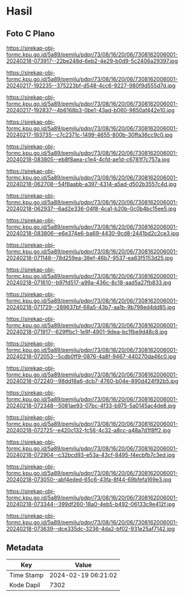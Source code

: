# Hasil

## Foto C Plano

https://sirekap-obj-formc.kpu.go.id/5a89/pemilu/pdpr/73/08/16/20/06/7308162006001-20240218-073917--22be248d-6eb2-4e29-b0d9-5c2406a29397.jpg

https://sirekap-obj-formc.kpu.go.id/5a89/pemilu/pdpr/73/08/16/20/06/7308162006001-20240217-192235--375223bf-d548-4cc6-9227-980f9d555d7d.jpg

https://sirekap-obj-formc.kpu.go.id/5a89/pemilu/pdpr/73/08/16/20/06/7308162006001-20240217-192837--4b6168b3-0be1-43ad-b060-9850af442e10.jpg

https://sirekap-obj-formc.kpu.go.id/5a89/pemilu/pdpr/73/08/16/20/06/7308162006001-20240217-193735--c7c2371c-1499-4655-800b-30ffa36cc9c0.jpg

https://sirekap-obj-formc.kpu.go.id/5a89/pemilu/pdpr/73/08/16/20/06/7308162006001-20240218-083805--eb8f8aea-c1e4-4cfd-ae1d-c6781f7c757a.jpg

https://sirekap-obj-formc.kpu.go.id/5a89/pemilu/pdpr/73/08/16/20/06/7308162006001-20240218-062708--54f8aabb-a397-4314-a5ad-d502b3557c4d.jpg

https://sirekap-obj-formc.kpu.go.id/5a89/pemilu/pdpr/73/08/16/20/06/7308162006001-20240218-062937--6ad2e336-04f8-4ca1-b20b-0c0b4bc15ee5.jpg

https://sirekap-obj-formc.kpu.go.id/5a89/pemilu/pdpr/73/08/16/20/06/7308162006001-20240218-083806--e6e374e6-ba69-4430-9cd8-2441bd2c2ce3.jpg

https://sirekap-obj-formc.kpu.go.id/5a89/pemilu/pdpr/73/08/16/20/06/7308162006001-20240218-071148--78d259ea-38ef-46b7-9537-ea83f5153d25.jpg

https://sirekap-obj-formc.kpu.go.id/5a89/pemilu/pdpr/73/08/16/20/06/7308162006001-20240218-071610--b97fd517-a99a-436c-8c18-aad5a27fb833.jpg

https://sirekap-obj-formc.kpu.go.id/5a89/pemilu/pdpr/73/08/16/20/06/7308162006001-20240218-071729--289637bf-68a5-43b7-aa1b-9b798ed4dd85.jpg

https://sirekap-obj-formc.kpu.go.id/5a89/pemilu/pdpr/73/08/16/20/06/7308162006001-20240218-071917--629ffbc1-1e9f-4901-9dea-bc1fbe9d48c8.jpg

https://sirekap-obj-formc.kpu.go.id/5a89/pemilu/pdpr/73/08/16/20/06/7308162006001-20240218-072053--5cdb0ff9-0876-4a8f-9467-440270da46c0.jpg

https://sirekap-obj-formc.kpu.go.id/5a89/pemilu/pdpr/73/08/16/20/06/7308162006001-20240218-072240--98dd18a6-dcb7-4760-b04e-890d424f92b5.jpg

https://sirekap-obj-formc.kpu.go.id/5a89/pemilu/pdpr/73/08/16/20/06/7308162006001-20240218-072348--5081ae93-07bc-4f33-b975-5a0145ac4de8.jpg

https://sirekap-obj-formc.kpu.go.id/5a89/pemilu/pdpr/73/08/16/20/06/7308162006001-20240218-072725--e420c132-fc56-4c32-a8cc-a48a7d1f8ff2.jpg

https://sirekap-obj-formc.kpu.go.id/5a89/pemilu/pdpr/73/08/16/20/06/7308162006001-20240218-072904--c32bcd93-e53a-43cf-8495-f4ecbfb7c3ed.jpg

https://sirekap-obj-formc.kpu.go.id/5a89/pemilu/pdpr/73/08/16/20/06/7308162006001-20240218-073050--abf4eded-65c6-43fa-8f44-69bfefa169e3.jpg

https://sirekap-obj-formc.kpu.go.id/5a89/pemilu/pdpr/73/08/16/20/06/7308162006001-20240218-073344--399df260-18a0-4eb5-b492-06133c9e412f.jpg

https://sirekap-obj-formc.kpu.go.id/5a89/pemilu/pdpr/73/08/16/20/06/7308162006001-20240218-073639--dce335dc-3236-4da2-bf02-931e25af7142.jpg


## Metadata

| Key        | Value               |
| ---------- | ------------------- |
| Time Stamp | 2024-02-19 06:21:02 |
| Kode Dapil | 7302                |



